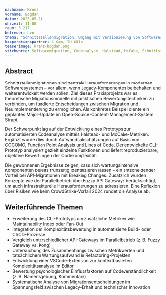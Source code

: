 ```yaml
---
nachname: Krenz
vorname: Bogdan
datum: 2025-05-14
uhrzeit: 11-00
raum: 3.217
betreuer: hvn
thema: "Schnittstellenmigration: Umgang mit Versionierung von Softwaresystemen"
kooperationspartner: S-Com, TH Köln
teaserimage: krenz-bogdan.png
stichworte: Softwaremigration, Codeanalyse, Halstead, McCabe, Schnittstellenversionierung
---
```


## Abstract
Schnittstellenmigrationen sind zentrale Herausforderungen in modernen Softwaresystemen – vor allem, wenn Legacy-Komponenten beibehalten und weiterentwickelt werden sollen. Ziel dieses Praxisprojekts war es, theoretische Migrationsmodelle mit praktischen Bewertungstechniken zu verbinden, um fundierte Entscheidungen zwischen Migration und Neuimplementierung zu ermöglichen. Als konkretes Beispiel diente ein geplantes Major-Update im Open-Source-Content-Management-System Strapi.

Der Schwerpunkt lag auf der Entwicklung eines Prototyps zur automatisierten Codeanalyse mittels Halstead- und McCabe-Metriken. Ergänzt wurde dies durch Aufwandsabschätzungen auf Basis von COCOMO, Function Point Analysis und Lines of Code. Der entwickelte CLI-Prototyp analysiert gezielt einzelne Funktionen und liefert reproduzierbare, objektive Bewertungen der Codekomplexität.

Die gewonnenen Ergebnisse zeigen, dass sich wartungsintensive Komponenten bereits frühzeitig identifizieren lassen – ein entscheidender Vorteil bei API-Migrationen mit Breaking Changes. Zusätzlich wurden Konzepte wie der Parallelbetrieb über Fuzzy API Gateways berücksichtigt, um auch infrastrukturelle Herausforderungen zu adressieren. Eine Reflexion über Risiken wie beim CrowdStrike-Vorfall 2024 rundet die Analyse ab.

## Weiterführende Themen
* Erweiterung des CLI-Prototyps um zusätzliche Metriken wie Maintainability Index oder Fan-Out
* Integration der Komplexitätsbewertung in automatisierte Build- oder CI/CD-Prozesse
* Vergleich unterschiedlicher API-Gateways im Parallelbetrieb (z. B. Fuzzy Gateway vs. Kong)
* Untersuchung des Zusammenhangs zwischen Metrikwerten und tatsächlichem Wartungsaufwand in Refactoring-Projekten
* Entwicklung einer VSCode-Extension zur kontextbasierten Komplexitätsanalyse im Editor
* Bewertung psychologischer Einflussfaktoren auf Codeverständlichkeit (z. B. Namensgebung, Kommentare)
* Systematische Analyse von Migrationsentscheidungen im Spannungsfeld zwischen Legacy-Erhalt und technischer Innovation
